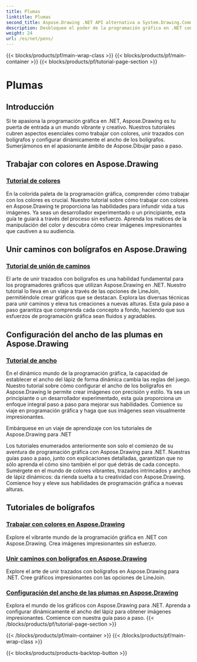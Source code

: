 ```yaml
---
title: Plumas
linktitle: Plumas
second_title: Aspose.Drawing .NET API alternativa a System.Drawing.Common
description: Desbloquee el poder de la programación gráfica en .NET con los tutoriales de Aspose.Drawing. Descubra la manipulación del color, la unión de trazados y la configuración dinámica del ancho del lápiz para obtener imágenes impresionantes.
weight: 24
url: /es/net/pens/
---
```


{{< blocks/products/pf/main-wrap-class >}}
{{< blocks/products/pf/main-container >}}
{{< blocks/products/pf/tutorial-page-section >}}

# Plumas


## Introducción

Si te apasiona la programación gráfica en .NET, Aspose.Drawing es tu puerta de entrada a un mundo vibrante y creativo. Nuestros tutoriales cubren aspectos esenciales como trabajar con colores, unir trazados con bolígrafos y configurar dinámicamente el ancho de los bolígrafos. Sumerjámonos en el apasionante ámbito de Aspose.Dibujar paso a paso.

## Trabajar con colores en Aspose.Drawing

### [Tutorial de colores](./colors/)

En la colorida paleta de la programación gráfica, comprender cómo trabajar con los colores es crucial. Nuestro tutorial sobre cómo trabajar con colores en Aspose.Drawing te proporciona las habilidades para infundir vida a tus imágenes. Ya seas un desarrollador experimentado o un principiante, esta guía te guiará a través del proceso sin esfuerzo. Aprenda los matices de la manipulación del color y descubra cómo crear imágenes impresionantes que cautiven a su audiencia.

## Unir caminos con bolígrafos en Aspose.Drawing

### [Tutorial de unión de caminos](./join/)

El arte de unir trazados con bolígrafos es una habilidad fundamental para los programadores gráficos que utilizan Aspose.Drawing en .NET. Nuestro tutorial lo lleva en un viaje a través de las opciones de LineJoin, permitiéndole crear gráficos que se destacan. Explora las diversas técnicas para unir caminos y eleva tus creaciones a nuevas alturas. Esta guía paso a paso garantiza que comprenda cada concepto a fondo, haciendo que sus esfuerzos de programación gráfica sean fluidos y agradables.

## Configuración del ancho de las plumas en Aspose.Drawing

### [Tutorial de ancho](./width/)

En el dinámico mundo de la programación gráfica, la capacidad de establecer el ancho del lápiz de forma dinámica cambia las reglas del juego. Nuestro tutorial sobre cómo configurar el ancho de los bolígrafos en Aspose.Drawing le permite crear imágenes con precisión y estilo. Ya sea un principiante o un desarrollador experimentado, esta guía proporciona un enfoque integral paso a paso para mejorar sus habilidades. Comience su viaje en programación gráfica y haga que sus imágenes sean visualmente impresionantes.

Embárquese en un viaje de aprendizaje con los tutoriales de Aspose.Drawing para .NET

Los tutoriales enumerados anteriormente son solo el comienzo de su aventura de programación gráfica con Aspose.Drawing para .NET. Nuestras guías paso a paso, junto con explicaciones detalladas, garantizan que no sólo aprenda el cómo sino también el por qué detrás de cada concepto. Sumérgete en el mundo de colores vibrantes, trazados intrincados y anchos de lápiz dinámicos: da rienda suelta a tu creatividad con Aspose.Drawing. Comience hoy y eleve sus habilidades de programación gráfica a nuevas alturas.
## Tutoriales de bolígrafos
### [Trabajar con colores en Aspose.Drawing](./colors/)
Explore el vibrante mundo de la programación gráfica en .NET con Aspose.Drawing. Crea imágenes impresionantes sin esfuerzo.
### [Unir caminos con bolígrafos en Aspose.Drawing](./join/)
Explore el arte de unir trazados con bolígrafos en Aspose.Drawing para .NET. Cree gráficos impresionantes con las opciones de LineJoin.
### [Configuración del ancho de las plumas en Aspose.Drawing](./width/)
Explora el mundo de los gráficos con Aspose.Drawing para .NET. Aprenda a configurar dinámicamente el ancho del lápiz para obtener imágenes impresionantes. Comience con nuestra guía paso a paso.
{{< /blocks/products/pf/tutorial-page-section >}}

{{< /blocks/products/pf/main-container >}}
{{< /blocks/products/pf/main-wrap-class >}}

{{< blocks/products/products-backtop-button >}}
